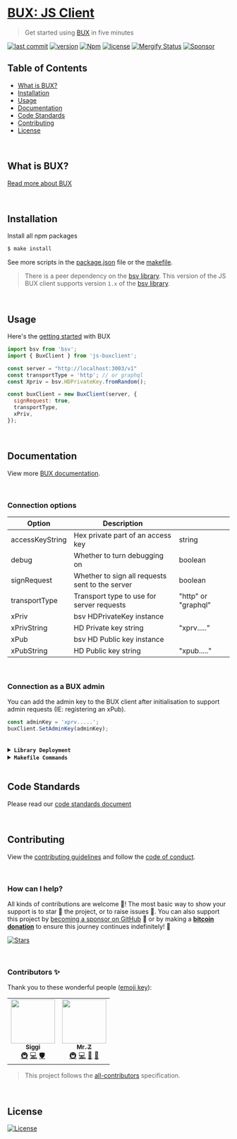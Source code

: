 # [BUX: JS Client](https://www.npmjs.com/package/@buxorg/js-buxclient)
> Get started using [BUX](https://getbux.io) in five minutes

[![last commit](https://img.shields.io/github/last-commit/BuxOrg/js-buxclient.svg?style=flat&v=2)](https://github.com/BuxOrg/js-buxclient/commits/master)
[![version](https://img.shields.io/github/release-pre/BuxOrg/js-buxclient.svg?style=flat&v=2)](https://github.com/BuxOrg/js-buxclient/releases)
[![Npm](https://img.shields.io/npm/v/@buxorg/js-buxclient?style=flat&v=2)](https://www.npmjs.com/package/@buxorg/js-buxclient)
[![license](https://img.shields.io/badge/license-Open%20BSV-brightgreen.svg?style=flat&v=2)](/LICENSE)
[![Mergify Status](https://img.shields.io/endpoint.svg?url=https://gh.mergify.io/badges/BuxOrg/js-buxclient&style=flat&v=2)](https://mergify.io)
[![Sponsor](https://img.shields.io/badge/sponsor-BuxOrg-181717.svg?logo=github&style=flat&v=2)](https://github.com/sponsors/BuxOrg)

## Table of Contents
- [What is BUX?](#what-is-bux)
- [Installation](#installation)
- [Usage](#usage)
- [Documentation](#documentation)
- [Code Standards](#code-standards)
- [Contributing](#contributing)
- [License](#license)

<br />

## What is BUX?
[Read more about BUX](https://getbux.io)

<br />

## Installation

Install all npm packages
```bash
$ make install
```

See more scripts in the [package.json](package.json) file or the [makefile](Makefile).

> There is a peer dependency on the [bsv library](https://github.com/moneybutton/bsv/tree/bsv-legacy).
> This version of the JS BUX client supports version `1.x` of the [bsv library](https://github.com/moneybutton/bsv/tree/bsv-legacy).

<br />

## Usage
Here's the [getting started](https://getbux.io) with BUX

```javascript
import bsv from 'bsv';
import { BuxClient } from 'js-buxclient';

const server = "http://localhost:3003/v1"
const transportType = 'http'; // or graphql
const Xpriv = bsv.HDPrivateKey.fromRandom();

const buxClient = new BuxClient(server, {
  signRequest: true,
  transportType,
  xPriv,
});
```

<br />

## Documentation
View more [BUX documentation](https://getbux.io).

<br />

### Connection options

| Option          |  Description                                    |                     |
|-----------------|-------------------------------------------------|---------------------|
| accessKeyString | Hex private part of an access key               | string              |
| debug           | Whether to turn debugging on                    | boolean             |
| signRequest     | Whether to sign all requests sent to the server | boolean             |
| transportType   | Transport type to use for server requests       | "http" or "graphql" |
| xPriv           | bsv HDPrivateKey instance                       |                     |
| xPrivString     | HD Private key string                           | "xprv....."         |
| xPub            | bsv HD Public key instance                      |                     |
| xPubString      | HD Public key string                            | "xpub....."         |

<br />

### Connection as a BUX admin

You can add the admin key to the BUX client after initialisation to support admin requests (IE: registering an xPub).

```javascript
const adminKey = 'xprv.....';
buxClient.SetAdminKey(adminKey);
```

<br />

<details>
<summary><strong><code>Library Deployment</code></strong></summary>
<br/>

Releases are automatically created when you create a new [git tag](https://git-scm.com/book/en/v2/Git-Basics-Tagging)!

If you want to manually make releases, please install GoReleaser:

[goreleaser](https://github.com/goreleaser/goreleaser) for easy binary or library deployment to Github and can be installed:
- **using make:** `make install-releaser`
- **using brew:** `brew install goreleaser`

The [.goreleaser.yml](.goreleaser.yml) file is used to configure [goreleaser](https://github.com/goreleaser/goreleaser).

<br/>

### Automatic Releases on Tag Creation (recommended)
Automatic releases via [Github Actions](.github/workflows/release.yml) from creating a new tag:
```shell
make tag version=1.2.3
```

<br/>

### Manual Releases (optional)
Use `make release-snap` to create a snapshot version of the release, and finally `make release` to ship to production (manually).

<br/>

</details>

<details>
<summary><strong><code>Makefile Commands</code></strong></summary>
<br/>

View all `makefile` commands
```shell script
make help
```

List of all current commands:
```text
audit                         Checks for vulnerabilities in dependencies
clean                         Remove previous builds and any test cache data
help                          Show this help message
install                       Installs the dependencies for the package
install-all-contributors      Installs all contributors locally
outdated                      Checks for outdated packages via npm
publish                       Will publish the version to npm
release                       Full production release (creates release in Github)
release                       Run after releasing - deploy to npm
release-snap                  Test the full release (build binaries)
release-test                  Full production test release (everything except deploy)
replace-version               Replaces the version in HTML/JS (pre-deploy)
tag                           Generate a new tag and push (tag version=0.0.0)
tag-remove                    Remove a tag if found (tag-remove version=0.0.0)
tag-update                    Update an existing tag to current commit (tag-update version=0.0.0)
test                          Will run unit tests
update-contributors           Regenerates the contributors html/list
```
</details>

<br />

## Code Standards
Please read our [code standards document](.github/CODE_STANDARDS.md)

<br />

## Contributing
View the [contributing guidelines](.github/CONTRIBUTING.md) and follow the [code of conduct](.github/CODE_OF_CONDUCT.md).

<br/>

### How can I help?
All kinds of contributions are welcome :raised_hands:!
The most basic way to show your support is to star :star2: the project, or to raise issues :speech_balloon:.
You can also support this project by [becoming a sponsor on GitHub](https://github.com/sponsors/BuxOrg) :clap:
or by making a [**bitcoin donation**](https://getbux.io/#sponsor?utm_source=github&utm_medium=sponsor-link&utm_campaign=js-buxclient&utm_term=js-buxclient&utm_content=js-buxclient) to ensure this journey continues indefinitely! :rocket:

[![Stars](https://img.shields.io/github/stars/BuxOrg/js-buxclient?label=Please%20like%20us&style=social&v=2)](https://github.com/BuxOrg/js-buxclient/stargazers)

<br/>

### Contributors ✨
Thank you to these wonderful people ([emoji key](https://allcontributors.org/docs/en/emoji-key)):

<!-- ALL-CONTRIBUTORS-LIST:START - Do not remove or modify this section -->
<!-- prettier-ignore-start -->
<!-- markdownlint-disable -->
<table>
  <tr>
    <td align="center"><a href="https://github.com/icellan"><img src="https://avatars.githubusercontent.com/u/4411176?v=4?s=100" width="100px;" alt=""/><br /><sub><b>Siggi</b></sub></a><br /><a href="#infra-icellan" title="Infrastructure (Hosting, Build-Tools, etc)">🚇</a> <a href="https://github.com/BuxOrg/js-buxclient/commits?author=icellan" title="Code">💻</a> <a href="#security-icellan" title="Security">🛡️</a></td>
    <td align="center"><a href="https://mrz1818.com"><img src="https://avatars.githubusercontent.com/u/3743002?v=4?s=100" width="100px;" alt=""/><br /><sub><b>Mr. Z</b></sub></a><br /><a href="#infra-mrz1836" title="Infrastructure (Hosting, Build-Tools, etc)">🚇</a> <a href="https://github.com/BuxOrg/js-buxclient/commits?author=mrz1836" title="Code">💻</a> <a href="#maintenance-mrz1836" title="Maintenance">🚧</a> <a href="#business-mrz1836" title="Business development">💼</a></td>
  </tr>
</table>

<!-- markdownlint-restore -->
<!-- prettier-ignore-end -->

<!-- ALL-CONTRIBUTORS-LIST:END -->

> This project follows the [all-contributors](https://github.com/all-contributors/all-contributors) specification.


<br />

## License
[![License](https://img.shields.io/badge/license-Open%20BSV-brightgreen.svg?style=flat&v=2)](/LICENSE)
